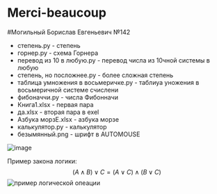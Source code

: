 # Merci-beaucoup
#Могильный Борислав Евгеньевич №142
 
- степень.py - степень
- горнер.py - схема Горнера
- перевод из 10 в любую.py - перевод числа из 10чной системы в любую
- степень, но посложнее.py - более сложная степень
- таблица умножения в восьмеричке.py - таблиуа уножения в восьмеричной системе счислени
- фибоначчи.py - числа Фибонначи
- Книга1.xlsx - первая пара
- да.xlsx - вторая пара в exel
- Азбука морзЕ.xlsx - азбука морзе
- калькулятор.py - калькулятор
- безымянный.png - шрифт в AUTOMOUSE

![image](https://user-images.githubusercontent.com/76615554/192688367-b67af343-5d30-4dc7-b69b-a19fc8bac7f4.png)


Пример закона логики: $$ (A \wedge B)\vee C = (A \vee C)\wedge(B\vee C) $$
![пример логической опеации](https://user-images.githubusercontent.com/76615554/198190702-df8e33cd-588c-40ec-a253-50f33c2475d9.png)
